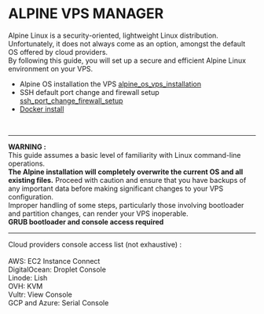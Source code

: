 # ALPINE VPS MANAGER

Alpine Linux is a security-oriented, lightweight Linux distribution. Unfortunately, it does not always come as an option, amongst the default OS offered by cloud providers.
<br>
By following this guide, you will set up a secure and efficient Alpine Linux environment on your VPS.

- Alpine OS installation the VPS [alpine_os_vps_installation](alpine_os_vps_installation.md)
- SSH default port change and firewall setup [ssh_port_change_firewall_setup](ssh_port_change_firewall_setup.md)
- [Docker install](docker_install.md)

<br>

<hr>

**WARNING :**\
This guide assumes a basic level of familiarity with Linux command-line operations.\
**The Alpine installation will completely overwrite the current OS and all existing files.**
Proceed with caution and ensure that you have backups of any important data before making significant changes to your VPS configuration.\
Improper handling of some steps, particularly those involving bootloader and partition changes, can render your VPS inoperable.\
**GRUB bootloader and console access required** <br>

<hr>

Cloud providers console access list (not exhaustive) :<br>
<br>
AWS: EC2 Instance Connect\
DigitalOcean: Droplet Console\
Linode: Lish\
OVH: KVM\
Vultr: View Console\
GCP and Azure: Serial Console